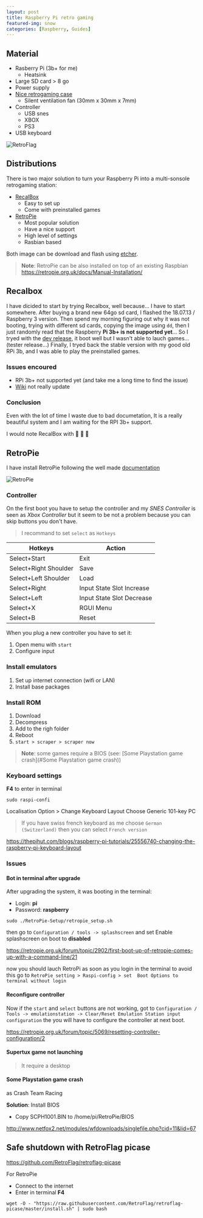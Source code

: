 ```yaml
---
layout: post
title: Raspberry Pi retro gaming
featured-img: snow
categories: [Raspberry, Guides]
---
```


## Material

* Rasberry Pi (3b+ for me)
  * Heatsink
* Large SD card > 8 go
* Power supply
* [Nice retrogaming case](http://retroflag.com/)
  * Silent ventilation fan (30mm x 30mm x 7mm)
* Controller
  * USB snes
  * XBOX
  * PS3
* USB keyboard

![RetroFlag](http://retroflag.com/images/sfc/sfc1.jpg)

## Distributions

There is two major solution to turn your Raspberry Pi into a multi-sonsole retrogaming station:

* [RecalBox](https://www.recalbox.com/)
  * Easy to set up
  * Come with preinstalled games
* [RetroPie](https://retropie.org.uk/forum/)
  * Most popular solution
  * Have a nice support
  * High level of settings
  * Rasbian based

  
Both image can be download and flash using [etcher](https://etcher.io/).
 
> **Note**: RetroPie can be also installed on top of an existing Raspbian 
> https://retropie.org.uk/docs/Manual-Installation/
 
## Recalbox
 
I have dicided to start by trying Recalbox, well because... I have to start somewhere.
After buying a brand new 64go sd card, I flashed the 18.07.13 / Raspberry 3 version. 
Then spend my morning figuring out why it was not booting, trying with different sd cards,
copying the image using ```dd```, then I just randomly read that the Raspberry **Pi 3b+ is not supported yet**...
So I tryed with the [dev release](https://forum.recalbox.com/topic/15010/testers-wanted-major-system-upgrade-pi3b-kodi-17-and-much-more),
it boot well but I wasn't able to lauch games... (tester release...)
Finally, I tryed back the stable version with my good old RPi 3b, and I was able to play the preinstalled games.
 
### Issues encoured
 
* RPi 3b+ not supported yet (and take me a long time to find the issue)
* [Wiki](https://github.com/recalbox/recalbox-os/wiki/Installation-%28EN%29) not really update
 
### Conclusion

Even with the lot of time I waste due to bad documetation,
It is a really beautiful system and I am waiting for the RPI 3b+ support.
 
I would note RecalBox with :turtle: :turtle: :turtle:
 
 
## RetroPie
 
I have install RetroPie following the well made [documentation](https://retropie.org.uk/docs/First-Installation/)

![RetroPie](https://retropie.org.uk/wp-content/uploads/2016/04/RetroPieWebsiteLogo.png)

### Controller

On the first boot you have to setup the controller and my *SNES Controller* is seen as *Xbox Controller*
but it seem to be not a problem because you can skip buttons you don't have.

>I recommand to set ```select``` as ```Hotkeys```

|Hotkeys| 	Action|
|-------|--------|
|Select+Start| 	Exit|
|Select+Right Shoulder| 	Save|
|Select+Left Shoulder| 	Load|
|Select+Right| 	Input State Slot Increase|
|Select+Left| 	Input State Slot Decrease|
|Select+X |	RGUI Menu|
|Select+B| 	Reset|

When you plug a new controller you have to set it:

1) Open menu with ```start```
2) Configure input

### Install emulators

1) Set up internet connection (wifi or LAN)
2) Install base packages

### Install ROM

1) Download
2) Decompress
3) Add to the righ folder
4) Reboot
5) ```start > scraper > scraper now```

> **Note**: some games require a BIOS 
(see: [Some Playstation game crash](#Some Playstation game crash))

### Keyboard settings

**F4** to enter in terminal

```
sudo raspi-confi
````

Localisation Option > Change Keyboard Layout
Choose Generic 101-key PC

> If you have swiss french keyboard as me choose ```German (Switzerland)``` then you can select ```French version```

https://thepihut.com/blogs/raspberry-pi-tutorials/25556740-changing-the-raspberry-pi-keyboard-layout

### Issues
#### Bot in terminal after upgrade

After upgrading the system, it was booting in the terminal:

* Login: **pi**
* Password: **raspberry**

```
sudo ./RetroPie-Setup/retropie_setup.sh
```

then go to ```Configuration / tools -> splashscreen``` 
and set Enable splashscreen on boot to **disabled**

https://retropie.org.uk/forum/topic/2902/first-boot-up-of-retropie-comes-up-with-a-command-line/21

 now you should lauch RetroPi as soon as you login in the terminal
 to avoid this go to ```RetroPie setting > Raspi-config > set  Boot Options to terminal without login```
 
 #### Reconfigure controller
 
 Now if the ```start``` and ```select``` buttons are not working,
 got to ```Configuration / Tools -> emulationstation -> Clear/Reset Emulation Station input configuration```
 the you will have to configure the controller at next boot.
 
 https://retropie.org.uk/forum/topic/5069/resetting-controller-configuration/2

 #### Supertux game not launching
 
 > It require a desktop
 
 #### Some Playstation game crash
 
 as Crash Team Racing 
 
 **Solution**: Install BIOS
 
 * Copy SCPH1001.BIN to /home/pi/RetroPie/BIOS
 
 http://www.netfox2.net/modules/wfdownloads/singlefile.php?cid=11&lid=67
 
## Safe shutdown with RetroFlag picase

https://github.com/RetroFlag/retroflag-picase

For RetroPie

* Connect to the internet
* Enter in terminal **F4**

```
wget -O - "https://raw.githubusercontent.com/RetroFlag/retroflag-picase/master/install.sh" | sudo bash
````
